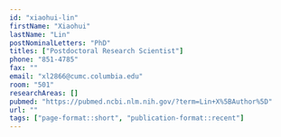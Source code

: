 ```yaml
---
id: "xiaohui-lin"
firstName: "Xiaohui"
lastName: "Lin"
postNominalLetters: "PhD"
titles: ["Postdoctoral Research Scientist"]
phone: "851-4785"
fax: ""
email: "xl2866@cumc.columbia.edu"
room: "501"
researchAreas: []
pubmed: "https://pubmed.ncbi.nlm.nih.gov/?term=Lin+X%5BAuthor%5D"
url: ""
tags: ["page-format::short", "publication-format::recent"]
---
```

